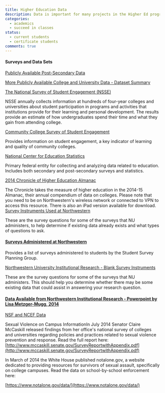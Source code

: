 ```yaml
---
title: Higher Education Data
description: Data is important for many projects in the Higher Ed program including the Master's project sequence. This page has some publically available data sets that might be useful as a student in the MSHE program.
categories: 
  - academics
  - succeed in classes
status:
  - current students
  - certificate students
comments: true
---
```


#### Surveys and Data Sets

[Publicly Available Post-Secondary Data](https://northwestern.box.com/shared/static/vnuia8xjvzgt1ve4tb34.docx)

[More Publicly Available College and University Data - Dataset Summary](https://northwestern.box.com/shared/static/f5hprmhdq8vb08lr2xwx.docx)

[The National Survey of Student Engagement (NSSE)](http://nsse.iub.edu/)

NSSE annually collects information at hundreds of four-year colleges and universities about student participation in programs and activities that institutions provide for their learning and personal development. The results provide an estimate of how undergraduates spend their time and what they gain from attending college.

[Community College Survey of Student Engagement](http://www.ccsse.org/)

Provides information on student engagement, a key indicator of learning and quality of community colleges.

[National Center for Education Statistics](http://nces.ed.gov/)

Primary federal entity for collecting and analyzing data related to education. Includes both secondary and post-secondary surveys and statistics.

[2014 Chronicle of Higher Education Almanac](http://chronicle.com/section/Almanac-of-Higher-Education/801/)

The Chronicle takes the measure of higher education in the 2014-15 Almanac, their annual compendium of data on colleges. Please note that you need to be on Northwestern's wireless network or connected to VPN to access this resource. There is also an iPad version available for download. [Survey Instruments Used at Northwestern](http://www.adminplan.northwestern.edu/ir/sspg/instruments.html)

These are the survey questions for some of the surveys that NU administers, to help determine if existing data already exists and what types of questions to ask.

#### [Surveys Administered at Northwestern](http://www.adminplan.northwestern.edu/ir/sspg/)

Provides a list of surveys administered to students by the Student Survey Planning Group.

[Northwestern University Institutional Research - Blank Survey Instruments](http://www.adminplan.northwestern.edu/ir/sspg/instruments.html)

These are the survey questions for some of the surveys that NU administers. This should help you determine whether there may be some existing data that could assist in answering your research question.

#### [Data Available from Northwestern Institutional Research - Powerpoint by Lisa Metzger-Mugg, 2014](https://northwestern.box.com/shared/static/6olwp68wfog2kiegzstw.pptx)

[NSF and NCEF Data](https://northwestern.box.com/shared/static/jx0gynzjy1z0skqaz18g.pdf)

Sexual Violence on Campus InformationIn July 2014 Senator Claire McCaskill released findings from her office's national survey of colleges and universities regarding policies and practices related to sexual violence prevention and response. Read the full report here: [http://www.mccaskill.senate.gov/SurveyReportwithAppendix.pdf](http://www.mccaskill.senate.gov/SurveyReportwithAppendix.pdf)

In March of 2014 the White House published notalone.gov, a website dedicated to providing resources for survivors of sexual assault, specifically on college campuses. Read the data on school-by-school enforcement here:

[https://www.notalone.gov/data/](https://www.notalone.gov/data/)